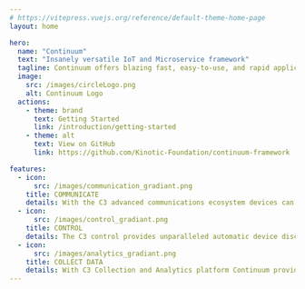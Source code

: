 ```yaml
---
# https://vitepress.vuejs.org/reference/default-theme-home-page
layout: home

hero:
  name: "Continuum"
  text: "Insanely versatile IoT and Microservice framework"
  tagline: Continuum offers blazing fast, easy-to-use, and rapid application development, allowing you to build IoT and Microservice applications in a fraction of the time.
  image:
    src: /images/circleLogo.png
    alt: Continuum Logo
  actions:
    - theme: brand
      text: Getting Started
      link: /introduction/getting-started
    - theme: alt
      text: View on GitHub
      link: https://github.com/Kinotic-Foundation/continuum-framework

features:
  - icon:
      src: /images/communication_gradiant.png
    title: COMMUNICATE
    details: With the C3 advanced communications ecosystem devices can integrate and communicate in the blink of an eye.
  - icon:
      src: /images/control_gradiant.png
    title: CONTROL
    details: The C3 control provides unparalleled automatic device discovery and registration capabilities.
  - icon:
      src: /images/analytics_gradiant.png
    title: COLLECT DATA
    details: With C3 Collection and Analytics platform Continuum provides instant access to all real-time data sent by all devices.
---
```


